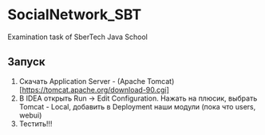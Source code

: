 # SocialNetwork_SBT
Examination task of SberTech Java School

## Запуск
1. Скачать Application Server - (Apache Tomcat)[https://tomcat.apache.org/download-90.cgi]
2. В IDEA открыть Run -> Edit Configuration. Нажать на плюсик, выбрать Tomcat - Local, добавить в Deployment наши модули (пока что users, webui)
3. Тестить!!!
